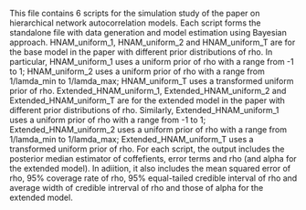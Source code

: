 This file contains 6 scripts for the simulation study of the paper on hierarchical network autocorrelation models. 
Each script forms the standalone file with data generation and model estimation using Bayesian approach.
HNAM_uniform_1, HNAM_uniform_2 and HNAM_uniform_T are for the base model in the paper with different prior distributions of rho. 
In particular, HNAM_uniform_1 uses a uniform prior of rho with a range from -1 to 1; HNAM_uniform_2 uses a uniform prior of rho with a range from 1/lamda_min to 1/lamda_max; HNAM_uniform_T uses a transformed uniform prior of rho.
Extended_HNAM_uniform_1, Extended_HNAM_uniform_2 and Extended_HNAM_uniform_T are for the extended model in the paper with different prior distributions of rho.
Similarly, Extended_HNAM_uniform_1 uses a uniform prior of rho with a range from -1 to 1; Extended_HNAM_uniform_2 uses a uniform prior of rho with a range from 1/lamda_min to 1/lamda_max; Extended_HNAM_uniform_T uses a transformed uniform prior of rho.
For each script, the output includes the posterior median estimator of coffefients, error terms and rho (and alpha for the extended model). In adiition, it also includes the mean squared error of rho, 95% coverage rate of rho, 95% equal-tailed credible interval of rho and average width of credible intrerval of rho and those of alpha for the extended model.  
